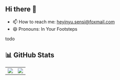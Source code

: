 ## Hi there 👋

- 📫 How to reach me: heyinyu.sensi@foxmail.com
- 😄 Pronouns: In Your Footsteps

<!--
## 💻 Portfolio
- 🐱 [BongoCat](https://github.com/ayangweb/BongoCat)  
  A cross-platform interactive desktop application featuring the iconic Bongo Cat.
-->
todo

## 📊 GitHub Stats

<table>
  <tbody>
    <tr>
      <td>
        <picture>
          <source media="(prefers-color-scheme: dark)" srcset="https://github-readme-stats.vercel.app/api?username=SimenYY&theme=vue-dark&show_icons=true&hide_border=true">
          <source media="(prefers-color-scheme: light)" srcset="https://github-readme-stats.vercel.app/api?username=SimenYY&theme=vue&show_icons=true&hide_border=true">
          <img src="https://github-readme-stats.vercel.app/api?username=SimenYY&theme=vue&show_icons=true&hide_border=true">
        </picture>
      </td>
      <td>
        <picture>
          <source media="(prefers-color-scheme: dark)" srcset="https://github-readme-stats.vercel.app/api/top-langs/?username=ayangweb&theme=vue-dark&layout=compact&hide_border=true">
          <source media="(prefers-color-scheme: light)" srcset="https://github-readme-stats.vercel.app/api/top-langs/?username=ayangweb&theme=vue&layout=compact&hide_border=true">
          <img src="https://github-readme-stats.vercel.app/api/top-langs/?username=ayangweb&theme=vue&layout=compact&hide_border=true">
        </picture>
      </td>
    </tr>
  </tbody>
</table>
